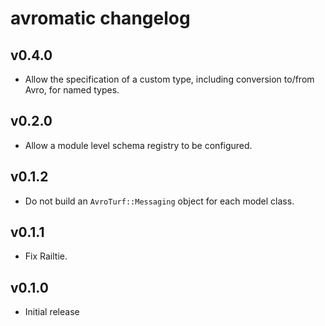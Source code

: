 # avromatic changelog

## v0.4.0
- Allow the specification of a custom type, including conversion to/from Avro,
  for named types.

## v0.2.0
- Allow a module level schema registry to be configured.

## v0.1.2
- Do not build an `AvroTurf::Messaging` object for each model class.

## v0.1.1
- Fix Railtie.

## v0.1.0
- Initial release
